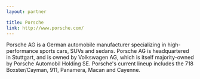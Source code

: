 ```yaml
---
layout: partner

title: Porsche
link: http://www.porsche.com/
---
```


Porsche AG is a German automobile manufacturer specializing in high-performance sports cars, SUVs and sedans. Porsche AG is headquartered in Stuttgart, and is owned by Volkswagen AG, which is itself majority-owned by Porsche Automobil Holding SE. Porsche's current lineup includes the 718 Boxster/Cayman, 911, Panamera, Macan and Cayenne.

